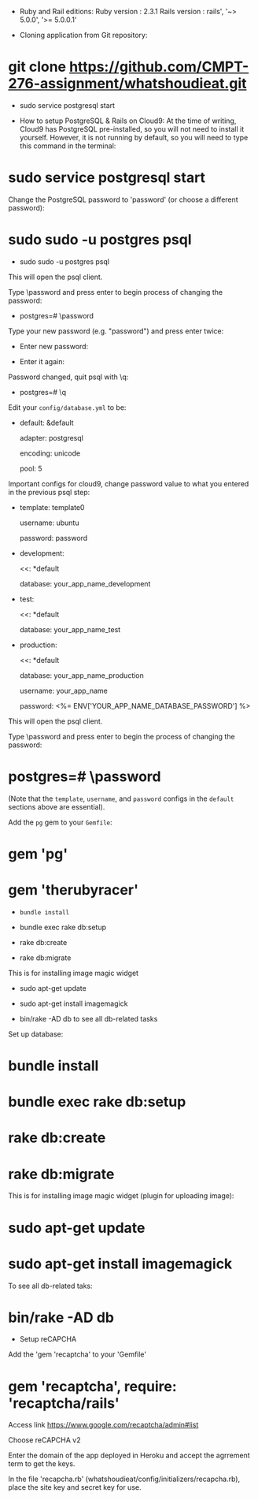 - Ruby and Rail editions:
Ruby version : 2.3.1
Rails version : rails', '~> 5.0.0', '>= 5.0.0.1'

- Cloning application from Git repository:
# git clone https://github.com/CMPT-276-assignment/whatshoudieat.git


- sudo service postgresql start

- How to setup PostgreSQL & Rails on Cloud9:
At the time of writing, Cloud9 has PostgreSQL pre-installed, so you will not need to install it yourself. However, it is not running by default, so you will need to type this command in the terminal:
# sudo service postgresql start

Change the PostgreSQL password to 'password' (or choose a different password):
# sudo sudo -u postgres psql


- sudo sudo -u postgres psql

This will open the psql client.

Type \password and press enter to begin process of changing the password:

- postgres=# \password

Type your new password (e.g. "password") and press enter twice:

- Enter new password: 

- Enter it again: 

Password changed, quit psql with \q:

- postgres=# \q 

Edit your `config/database.yml` to be:

- default: &default

  adapter: postgresql
  
  encoding: unicode
  
  pool: 5
  
  
Important configs for cloud9, change password value to what you entered in the previous psql step:
  
- template: template0
  
  username: ubuntu
  
  password: password
  
- development:

  <<: *default
  
  database: your_app_name_development

- test:

  <<: *default
  
  database: your_app_name_test

- production:

  <<: *default
  
  database: your_app_name_production
  
  username: your_app_name
  
  password: <%= ENV['YOUR_APP_NAME_DATABASE_PASSWORD'] %>

This will open the psql client.

Type \password and press enter to begin the process of changing the password:

# postgres=# \password


(Note that the `template`, `username`, and `password` configs in the `default` sections above are essential).

Add the `pg` gem to your `Gemfile`:

# gem 'pg'

# gem 'therubyracer'


- `bundle install`

- bundle exec rake db:setup

- rake db:create

- rake db:migrate

This is for installing image magic widget

- sudo apt-get update

- sudo apt-get install imagemagick


- bin/rake -AD db to see all db-related tasks

Set up database:

# bundle install

# bundle exec rake db:setup

# rake db:create

# rake db:migrate


This is for installing image magic widget (plugin for uploading image):

# sudo apt-get update

# sudo apt-get install imagemagick

To see all db-related taks:

# bin/rake -AD db 

- Setup reCAPCHA


Add the 'gem 'recaptcha' to your 'Gemfile'
# gem 'recaptcha', require: 'recaptcha/rails'

Access link https://www.google.com/recaptcha/admin#list 

Choose reCAPCHA v2

Enter the domain of the app deployed in Heroku and accept the agrrement term to get the keys.

In the file 'recapcha.rb' (whatshoudieat/config/initializers/recapcha.rb), place the site key and secret key for use.

